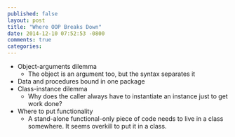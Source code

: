 ```yaml
---
published: false
layout: post
title: "Where OOP Breaks Down"
date: 2014-12-10 07:52:53 -0800
comments: true
categories:
---
```

* Object-arguments dilemma
  * The object is an argument too, but the syntax separates it
* Data and procedures bound in one package
* Class-instance dilemma
  * Why does the caller always have to instantiate an instance
    just to get work done?
* Where to put functionality
  * A stand-alone functional-only piece of code needs to live in a class
    somewhere. It seems overkill to put it in a class.
